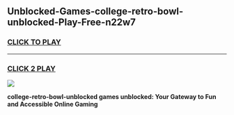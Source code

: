 
## Unblocked-Games-college-retro-bowl-unblocked-Play-Free-n22w7
<h3>
<a href="https://premium76.site?title=college-retro-bowl-unblocked&ref=23A">CLICK TO PLAY</a></h3>
<hr>

<h3>
<a href="https://premium76.site?title=college-retro-bowl-unblocked&ref=23A">CLICK 2 PLAY</a>
  
</h3>

<a href="https://premium76.site?title=college-retro-bowl-unblocked&ref=23A"><img src="https://clearcache.store/games.png"></a>


**college-retro-bowl-unblocked games unblocked: Your Gateway to Fun and Accessible Online Gaming**
